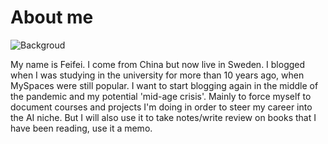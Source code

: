 # About me

![Backgroud](/DSCF1818.jpeg)

My name is Feifei. I come from China but now live in Sweden. I blogged when I was studying in the university for more than 10 years ago, when MySpaces were still popular. I want to start blogging again in the middle of the pandemic and my potential 'mid-age crisis'. Mainly to force myself to document courses and projects I'm doing in order to steer my career into the AI niche. But I will also use it to take notes/write review on books that I have been reading, use it a memo.
